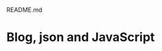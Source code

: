 README.md

<!-- comment -->

# Blog, json and JavaScript

<!--
## title
###### title


- list
 - list
  - list

[example.com](http://example.com/)

#### screenshot
![screenshot](screenshot.png)
-->

